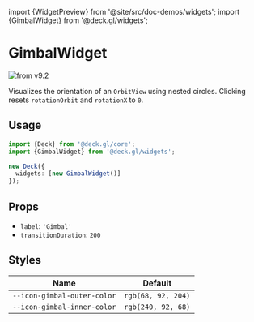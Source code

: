 import {WidgetPreview} from '@site/src/doc-demos/widgets';
import {GimbalWidget} from '@deck.gl/widgets';

# GimbalWidget

<img src="https://img.shields.io/badge/from-v9.2-green.svg?style=flat-square" alt="from v9.2" />

Visualizes the orientation of an `OrbitView` using nested circles. Clicking resets `rotationOrbit` and `rotationX` to `0`.

## Usage

<WidgetPreview cls={GimbalWidget}/>

```ts
import {Deck} from '@deck.gl/core';
import {GimbalWidget} from '@deck.gl/widgets';

new Deck({
  widgets: [new GimbalWidget()]
});
```

## Props

- `label`: `'Gimbal'`
- `transitionDuration`: `200`

## Styles

| Name | Default |
| ---- | ------- |
| `--icon-gimbal-outer-color` | `rgb(68, 92, 204)` |
| `--icon-gimbal-inner-color` | `rgb(240, 92, 68)` |

